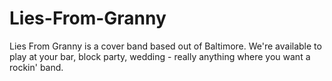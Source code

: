 # Lies-From-Granny
Lies From Granny is a cover band based out of Baltimore. We're available to play at your bar, block party, wedding - really anything where you want a rockin' band.
